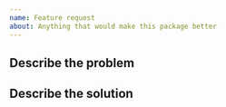 ```yaml
---
name: Feature request
about: Anything that would make this package better
---
```


## Describe the problem

<!-- Explain what the new feature is -->

## Describe the solution

<!-- Explain what your idea would look like -->
